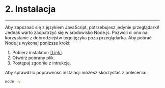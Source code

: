 # 2. Instalacja
___

Aby zapoznać się z językiem JavaScript, potrzebujesz jedynie przeglądarki! Jednak warto zaopatrzyć się w środowisko Node.js. Pozwoli ci ono na korzystanie z dobrodziejstw tego języka poza przeglądarką. Aby pobrać Node.js wykonaj poniższe kroki:

1. Pobierz instalator:
    [[Link]](https://nodejs.org/en/download/).
2. Otwórz pobrany plik.
3. Postępuj zgodnie z intrukcją.

Aby sprawdzić poprawność instalacji możesz skorzystać z polecenia:
```bash
node -v
```